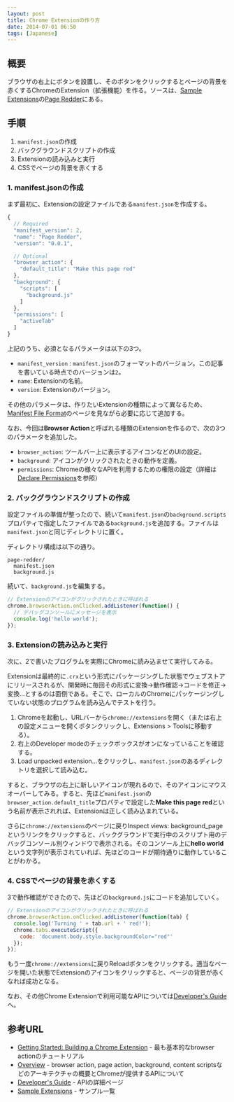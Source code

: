 ```yaml
---
layout: post
title: Chrome Extensionの作り方
date: 2014-07-01 06:50
tags: [Japanese]
---
```


## 概要

ブラウザの右上にボタンを設置し、そのボタンをクリックするとページの背景を赤くするChromeのExtension（拡張機能）を作る。ソースは、[Sample Extensions]の[Page Redder]にある。

## 手順

1. `manifest.json`の作成
2. バックグラウンドスクリプトの作成
3. Extensionの読み込みと実行
4. CSSでページの背景を赤くする

### 1. manifest.jsonの作成

まず最初に、Extensionの設定ファイルである`manifest.json`を作成する。

```js
{
  // Required
  "manifest_version": 2,
  "name": "Page Redder",
  "version": "0.0.1",

  // Optional
  "browser_action": {
    "default_title": "Make this page red"
  },
  "background": {
    "scripts": [
      "background.js"
    ]
  },
  "permissions": [
    "activeTab"
  ]
}
```

上記のうち、必須となるパラメータは以下の3つ。

- `manifest_version` : `manifest.json`のフォーマットのバージョン。この記事を書いている時点でのバージョンは`2`。
- `name`: Extensionの名前。
- `version`: Extensionのバージョン。

その他のパラメータは、作りたいExtensionの種類によって異なるため、[Manifest File Format]のページを見ながら必要に応じて追加する。

なお、今回は**Browser Action**と呼ばれる種類のExtensionを作るので、次の3つのパラメータを追加した。

- `browser_action`: ツールバー上に表示するアイコンなどのUIの設定。
- `background`: アイコンがクリックされたときの動作を定義。
- `permissions`: Chromeの様々なAPIを利用するための権限の設定（詳細は[Declare Permissions]を参照）

### 2. バックグラウンドスクリプトの作成

設定ファイルの準備が整ったので、続いて`manifest.json`の`background.scripts`プロパティで指定したファイルである`background.js`を追加する。ファイルは`manifest.json`と同じディレクトリに置く。

ディレクトリ構成は以下の通り。

```
page-redder/
  manifest.json
  background.js
```

続いて、`background.js`を編集する。

```js
// Extensionのアイコンがクリックされたときに呼ばれる
chrome.browserAction.onClicked.addListener(function() {
  // デバッグコンソールにメッセージを表示
  console.log('hello world');
});
```

### 3. Extensionの読み込みと実行

次に、2で書いたプログラムを実際にChromeに読み込ませて実行してみる。

Extensionは最終的に`.crx`という形式にパッケージングした状態でウェブストアにリリースされるが、開発時に毎回その形式に変換→動作確認→コードを修正→変換...とするのは面倒である。そこで、ローカルのChromeにパッケージングしていない状態のプログラムを読み込んでテストを行う。

1. Chromeを起動し、URLバーから`chrome://extensions`を開く（または右上の設定メニューを開くボタンクリックし、Extensions > Toolsに移動する）。
2. 右上のDeveloper modeのチェックボックスがオンになっていることを確認する。
3. Load unpacked extension...をクリックし、`manifest.json`のあるディレクトリを選択して読み込む。

すると、ブラウザの右上に新しいアイコンが現れるので、そのアイコンにマウスオーバーしてみる。すると、先ほど`manifest.json`の`browser_action.default_title`プロパティで設定した**Make this page red**という名前が表示されれば、Extensionは正しく読み込まれている。

さらに`chrome://extensions`のページに戻りInspect views: background_pageというリンクをクリックすると、バックグラウンドで実行中のスクリプト用のデバッグコンソール別ウィンドウで表示される。そのコンソール上に**hello world**という文字列が表示されていれば、先ほどのコードが期待通りに動作していることがわかる。

### 4. CSSでページの背景を赤くする

3で動作確認ができたので、先ほどの`background.js`にコードを追加していく。

```js
// Extensionのアイコンがクリックされたときに呼ばれる
chrome.browserAction.onClicked.addListener(function(tab) {
  console.log('Turning ' + tab.url + ' red!');
  chrome.tabs.executeScript({
    code: 'document.body.style.backgroundColor="red"'
  });
});
```

もう一度`chrome://extensions`に戻りReloadボタンをクリックする。適当なページを開いた状態でExtensionのアイコンをクリックすると、ページの背景が赤くなれば成功となる。

なお、その他Chrome Extensionで利用可能なAPIについては[Developer's Guide]へ。

## 参考URL

- [Getting Started: Building a Chrome Extension] - 最も基本的なbrowser actionのチュートリアル
- [Overview] - browser action, page action, background, content scriptsなどのアーキテクチャの概要とChromeが提供するAPIについて
- [Developer's Guide] - APIの詳細ページ
- [Sample Extensions] - サンプル一覧


[Getting Started: Building a Chrome Extension]: https://developer.chrome.com/extensions/getstarted
[Overview]: https://developer.chrome.com/extensions/overview
[Sample Extensions]: https://developer.chrome.com/extensions/samples
[Page Redder]: https://developer.chrome.com/extensions/samples#page-redder
[Manifest File Format]: https://developer.chrome.com/extensions/manifest
[Declare Permissions]: https://developer.chrome.com/extensions/declare_permissions
[Developer's Guide]: https://developer.chrome.com/extensions/devguide
